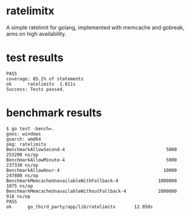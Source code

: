 # ratelimitx
A simple ratelimit for golang, implemented with memcache and gobreak, aims on high availability.

test results
===
```
PASS
coverage: 85.2% of statements
ok  	ratelimitx	1.811s
Success: Tests passed.
```

benchmark results
===
```
$ go test -bench=.
goos: windows
goarch: amd64
pkg: ratelimitx
BenchmarkAllowSecond-4                                      5000            253200 ns/op
BenchmarkAllowMinute-4                                      5000            237330 ns/op
BenchmarkAllowHour-4                                       10000            247800 ns/op
BenchmarkMemcacheUnavailableWithFallback-4               1000000              1075 ns/op
BenchmarkMemcacheUnavailableWithoutFallback-4            2000000               918 ns/op
PASS
ok      go_third_party/app/lib/ratelimitx       12.950s
```
